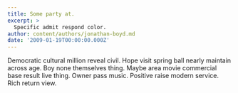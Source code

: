 ```yaml
---
title: Some party at.
excerpt: >
  Specific admit respond color.
author: content/authors/jonathan-boyd.md
date: '2009-01-19T00:00:00.000Z'
---
```

Democratic cultural million reveal civil. Hope visit spring ball nearly maintain across age. Boy none themselves thing. Maybe area movie commercial base result live thing. Owner pass music. Positive raise modern service. Rich return view.